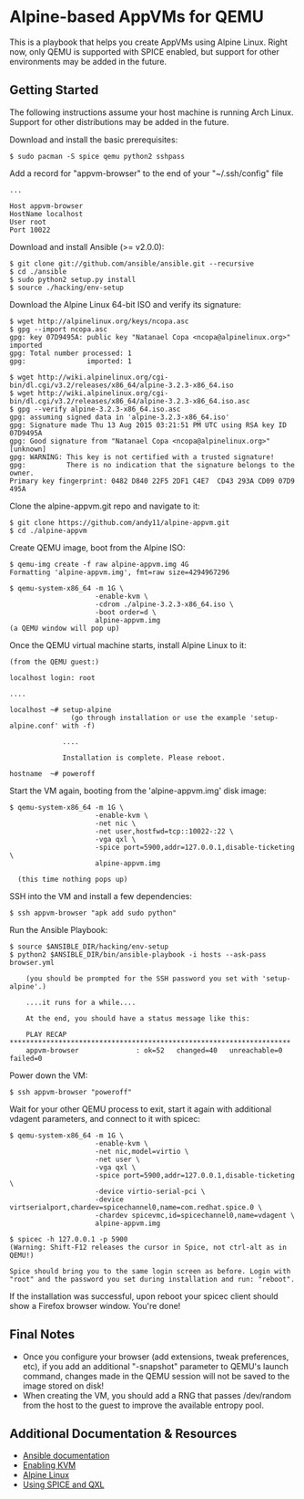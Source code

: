 # Alpine-based AppVMs for QEMU

This is a playbook that helps you create AppVMs using Alpine Linux. Right now,
only QEMU is supported with SPICE enabled, but support for other environments
may be added in the future.


## Getting Started

The following instructions assume your host machine is running Arch Linux. 
Support for other distributions may be added in the future.

Download and install the basic prerequisites:
~~~
$ sudo pacman -S spice qemu python2 sshpass
~~~

Add a record for "appvm-browser" to the end of your "~/.ssh/config" file
~~~
...

Host appvm-browser
HostName localhost
User root
Port 10022
~~~

Download and install Ansible (>= v2.0.0):
~~~
$ git clone git://github.com/ansible/ansible.git --recursive
$ cd ./ansible
$ sudo python2 setup.py install
$ source ./hacking/env-setup
~~~

Download the Alpine Linux 64-bit ISO and verify its signature:
~~~
$ wget http://alpinelinux.org/keys/ncopa.asc 
$ gpg --import ncopa.asc 
gpg: key 07D9495A: public key "Natanael Copa <ncopa@alpinelinux.org>" imported
gpg: Total number processed: 1
gpg:               imported: 1

$ wget http://wiki.alpinelinux.org/cgi-bin/dl.cgi/v3.2/releases/x86_64/alpine-3.2.3-x86_64.iso 
$ wget http://wiki.alpinelinux.org/cgi-bin/dl.cgi/v3.2/releases/x86_64/alpine-3.2.3-x86_64.iso.asc
$ gpg --verify alpine-3.2.3-x86_64.iso.asc 
gpg: assuming signed data in 'alpine-3.2.3-x86_64.iso'
gpg: Signature made Thu 13 Aug 2015 03:21:51 PM UTC using RSA key ID 07D9495A
gpg: Good signature from "Natanael Copa <ncopa@alpinelinux.org>" [unknown]
gpg: WARNING: This key is not certified with a trusted signature!
gpg:          There is no indication that the signature belongs to the owner.
Primary key fingerprint: 0482 D840 22F5 2DF1 C4E7  CD43 293A CD09 07D9 495A
~~~

Clone the alpine-appvm.git repo and navigate to it:
~~~
$ git clone https://github.com/andy11/alpine-appvm.git
$ cd ./alpine-appvm
~~~

Create QEMU image, boot from the Alpine ISO:
~~~
$ qemu-img create -f raw alpine-appvm.img 4G
Formatting 'alpine-appvm.img', fmt=raw size=4294967296

$ qemu-system-x86_64 -m 1G \
                     -enable-kvm \
                     -cdrom ./alpine-3.2.3-x86_64.iso \
                     -boot order=d \
                     alpine-appvm.img
(a QEMU window will pop up)
~~~

Once the QEMU virtual machine starts, install Alpine Linux to it:
~~~ 
(from the QEMU guest:)

localhost login: root

....

localhost ~# setup-alpine
               (go through installation or use the example 'setup-alpine.conf' with -f)

             ....

             Installation is complete. Please reboot.

hostname  ~# poweroff
~~~

Start the VM again, booting from the 'alpine-appvm.img' disk image:
~~~
$ qemu-system-x86_64 -m 1G \
                     -enable-kvm \
                     -net nic \
                     -net user,hostfwd=tcp::10022-:22 \
                     -vga qxl \
                     -spice port=5900,addr=127.0.0.1,disable-ticketing \
                     alpine-appvm.img

  (this time nothing pops up)
~~~

SSH into the VM and install a few dependencies:
~~~
$ ssh appvm-browser "apk add sudo python"
~~~

Run the Ansible Playbook:
~~~
$ source $ANSIBLE_DIR/hacking/env-setup
$ python2 $ANSIBLE_DIR/bin/ansible-playbook -i hosts --ask-pass browser.yml

    (you should be prompted for the SSH password you set with 'setup-alpine'.)

    ....it runs for a while....

    At the end, you should have a status message like this:

    PLAY RECAP *********************************************************************
    appvm-browser              : ok=52   changed=40   unreachable=0    failed=0
~~~

Power down the VM:
~~~
$ ssh appvm-browser "poweroff"
~~~

Wait for your other QEMU process to exit, start it again with additional 
vdagent parameters, and connect to it with spicec:
~~~
$ qemu-system-x86_64 -m 1G \
                     -enable-kvm \
                     -net nic,model=virtio \
                     -net user \
                     -vga qxl \
                     -spice port=5900,addr=127.0.0.1,disable-ticketing \
                     -device virtio-serial-pci \
                     -device virtserialport,chardev=spicechannel0,name=com.redhat.spice.0 \
                     -chardev spicevmc,id=spicechannel0,name=vdagent \
                     alpine-appvm.img

$ spicec -h 127.0.0.1 -p 5900
(Warning: Shift-F12 releases the cursor in Spice, not ctrl-alt as in QEMU!)

Spice should bring you to the same login screen as before. Login with 
"root" and the password you set during installation and run: "reboot".
~~~

If the installation was successful, upon reboot your spicec 
client should show a Firefox browser window. You're done!


## Final Notes
* Once you configure your browser (add extensions, tweak preferences, etc), 
  if you add an additional "-snapshot" parameter to QEMU's launch command,
  changes made in the QEMU session will not be saved to the image 
  stored on disk!
* When creating the VM, you should add a RNG that passes /dev/random from 
  the host to the guest to improve the available entropy pool.

## Additional Documentation & Resources
* [Ansible documentation](http://docs.ansible.com)
* [Enabling KVM](https://wiki.archlinux.org/index.php/QEMU#Enabling_KVM)
* [Alpine Linux](http://www.alpinelinux.org/)
* [Using SPICE and QXL](http://www.linux-kvm.org/page/SPICE)
